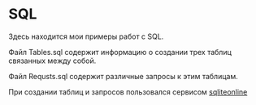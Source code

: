 # SQL
<p>Здесь находится мои примеры работ с SQL.</p>
<p>Файл Tables.sql содержит информацию о создании трех таблиц связанных между собой.</p>
<p>Файл Requsts.sql содержит различные запросы к этим таблицам.</p> 

<p>При создании таблиц и запросов пользовался сервисом <a href = 'sqliteonline.com'> sqliteonline </a></p>
